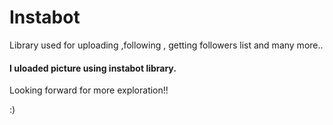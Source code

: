 # Instabot
Library used for uploading ,following , getting followers list and many more..

#### I uloaded picture using instabot library.

Looking forward for more exploration!!

:)
